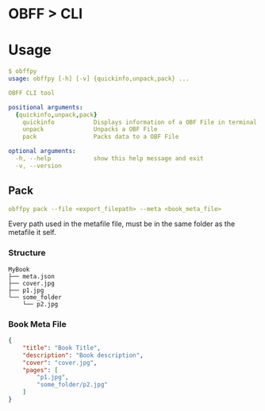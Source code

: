# OBFF > CLI

# Usage
```yaml
$ obffpy
usage: obffpy [-h] [-v] {quickinfo,unpack,pack} ...

OBFF CLI tool

positional arguments:
  {quickinfo,unpack,pack}
    quickinfo           Displays information of a OBF File in terminal
    unpack              Unpacks a OBF File
    pack                Packs data to a OBF File

optional arguments:
  -h, --help            show this help message and exit
  -v, --version

```

## Pack
```yaml
obffpy pack --file <export_filepath> --meta <book_meta_file>
```
Every path used in the metafile file, must be in the same folder as the metafile it self.
### Structure
```
MyBook
├── meta.json
├── cover.jpg
├── p1.jpg
└── some_folder
    └── p2.jpg
```
### Book Meta File
```json
{
    "title": "Book Title",
    "description": "Book description",
    "cover": "cover.jpg",
    "pages": [
        "p1.jpg",
        "some_folder/p2.jpg"
    ]
}
```
